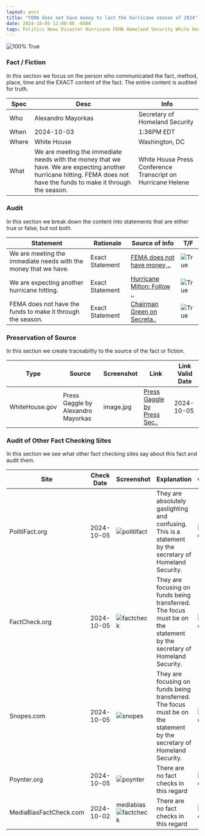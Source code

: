 ```yaml
---
layout: post
title: "FEMA does not have money to last the hurricane season of 2024"
date: 2024-10-05 12:00:00 -0400
tags: Politics News Disaster Hurricane FEMA Homeland Security White House
---
```


![100% True](/assets/images/100.jpg)

### Fact / Fiction

In this section we focus on the person who communicated the fact, method, place, time and the EXACT content of the fact. The entire content is audited for truth.

| Spec | Desc | Info | 
| ----------- | ----------- | ----------- |
| Who | Alexandro Mayorkas | Secretary of Homeland Security | 
| When | 2024-10-03 | 1:36PM EDT | 
| Where | White House | Washington, DC | 
| What | We are meeting the immediate needs with the money that we have. We are expecting another hurricane hitting. FEMA does not have the funds to make it through the season. | White House Press Conference Transcript on Hurricane Helene | 

### Audit

In this section we break down the content into statements that are either true or false, but not both.

| Statement | Rationale | Source of Info | T/F | 
| ----------- | ----------- | ----------- | ----------- |
| We are meeting the immediate needs with the money that we have. | Exact Statement | [FEMA does not have money ..](https://budget.house.gov/imo/media/doc/hearing_weap-up.pdf) | ![True](/assets/images/true.png) | 
| We are expecting another hurricane hitting. | Exact Statement | [Hurricane Milton: Follow ..](https://www.commerce.gov/news/blog/2024/10/hurricane-milton-follow-advice-local-officials-and-evacuate-if-told-do-so) | ![True](/assets/images/true.png) | 
| FEMA does not have the funds to make it through the season. | Exact Statement | [Chairman Green on Secreta..](https://homeland.house.gov/2024/10/04/chairman-green-on-secretary-mayorkas-claims-about-fema-funds-biden-harris-administrations-priorities-are-completely-backwards/) | ![True](/assets/images/true.png) | 

### Preservation of Source

In this section we create traceability to the source of the fact or fiction.

| Type | Source | Screenshot | Link | Link Valid Date | 
| ----------- | ----------- | ----------- | ----------- | ----------- |
| WhiteHouse.gov | Press Gaggle by Alexandro Mayorkas | image.jpg | [Press Gaggle by Press Sec..](https://www.whitehouse.gov/briefing-room/press-briefings/2024/10/02/press-gaggle-by-press-secretary-karine-jean-pierre-and-secretary-of-homeland-security-alejandro-mayorkas-en-route-greenville-sc/) | 2024-10-05 | 

### Audit of Other Fact Checking Sites

In this section we see what other fact checking sites say about this fact and audit them.

| Site | Check Date | Screenshot | Explanation | Grade | 
| ----------- | ----------- | ----------- | ----------- | ----------- |
| PolitiFact.org | 2024-10-05 | ![politifact](/posts/images/2024-10-05-FEMA-does-not-have-money-to-last-the-hurricane-season-of-2024-politifact.png) | They are absolutely gaslighting and confusing. This is a statement by the secretary of Homeland Security. | ![Grade](/assets/images/0.png) | 
| FactCheck.org | 2024-10-05 | ![factcheck](/posts/images/2024-10-05-FEMA-does-not-have-money-to-last-the-hurricane-season-of-2024-factcheck.png) | They are focusing on funds being transferred. The focus must be on the statement by the secretary of Homeland Security. | ![Grade](/assets/images/3.png) | 
| Snopes.com | 2024-10-05 | ![snopes](/posts/images/2024-10-05-FEMA-does-not-have-money-to-last-the-hurricane-season-of-2024-snopes.png) | They are focusing on funds being transferred. The focus must be on the statement by the secretary of Homeland Security. | ![Grade](/assets/images/4.png) | 
| Poynter.org | 2024-10-05 | ![poynter](/posts/images/2024-10-05-FEMA-does-not-have-money-to-last-the-hurricane-season-of-2024-poynter.png) | There are no fact checks in this regard | ![Grade](/assets/images/5.png) | 
| MediaBiasFactCheck.com | 2024-10-02 | mediabias![factcheck](/posts/images/2024-10-05-FEMA-does-not-have-money-to-last-the-hurricane-season-of-2024-factcheck.png) | There are no fact checks in this regard | ![Grade](/assets/images/5.png) | 

